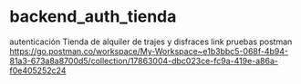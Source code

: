 # backend_auth_tienda
autenticación Tienda de alquiler de trajes y disfraces
link pruebas postman https://go.postman.co/workspace/My-Workspace~e1b3bbc5-068f-4b94-81a3-673a8a8700d5/collection/17863004-dbc023ce-fc9a-419e-a86a-f0e405252c24
